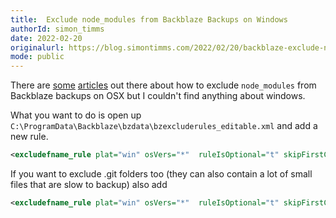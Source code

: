 ```yaml
---
title:  Exclude node_modules from Backblaze Backups on Windows
authorId: simon_timms
date: 2022-02-20
originalurl: https://blog.simontimms.com/2022/02/20/backblaze-exclude-node-modules
mode: public
---
```




There are [some](https://chrisblackwell.me/ignore-node_modules-and-git-folders-in-backblaze/) [articles](https://gist.github.com/nickcernis/bb4bd43a44efd73b87d857e29b1d5b96) out there about how to exclude `node_modules` from Backblaze backups on OSX but I couldn't find anything about windows. 

What you want to do is open up `C:\ProgramData\Backblaze\bzdata\bzexcluderules_editable.xml` and add a new rule.

```xml
<excludefname_rule plat="win" osVers="*"  ruleIsOptional="t" skipFirstCharThenStartsWith="*" contains_1="node_modules" contains_2="*" doesNotContain="*" endsWith="*" hasFileExtension="*" />
```

If you want to exclude .git folders too (they can also contain a lot of small files that are slow to backup) also add 
```xml
<excludefname_rule plat="win" osVers="*"  ruleIsOptional="t" skipFirstCharThenStartsWith="*" contains_1=".git" contains_2="*" doesNotContain="*" endsWith="*" hasFileExtension="*" />
```